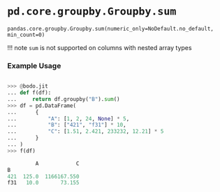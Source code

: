 # `pd.core.groupby.Groupby.sum`

`pandas.core.groupby.Groupby.sum(numeric_only=NoDefault.no_default, min_count=0)`

!!! note
`sum` is not supported on columns with nested array types

### Example Usage

```py

>>> @bodo.jit
... def f(df):
...     return df.groupby("B").sum()
>>> df = pd.DataFrame(
...      {
...          "A": [1, 2, 24, None] * 5,
...          "B": ["421", "f31"] * 10,
...          "C": [1.51, 2.421, 233232, 12.21] * 5
...      }
... )
>>> f(df)

         A            C
B
421  125.0  1166167.550
f31   10.0       73.155
```
